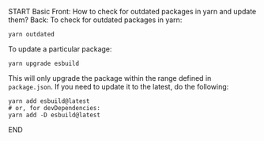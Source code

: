 START
Basic
Front: 
How to check for outdated packages in yarn and update them?
Back: 
To check for outdated packages in yarn:
```shell
yarn outdated
```

To update a particular package:
```shell
yarn upgrade esbuild
```

This will only upgrade the package within the range defined in `package.json`. If you need to update it to the latest, do the following:

```shell
yarn add esbuild@latest
# or, for devDependencies:
yarn add -D esbuild@latest
```
END
